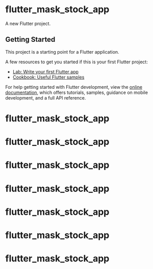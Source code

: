 # flutter_mask_stock_app

A new Flutter project.

## Getting Started

This project is a starting point for a Flutter application.

A few resources to get you started if this is your first Flutter project:

- [Lab: Write your first Flutter app](https://docs.flutter.dev/get-started/codelab)
- [Cookbook: Useful Flutter samples](https://docs.flutter.dev/cookbook)

For help getting started with Flutter development, view the
[online documentation](https://docs.flutter.dev/), which offers tutorials,
samples, guidance on mobile development, and a full API reference.
# flutter_mask_stock_app
# flutter_mask_stock_app
# flutter_mask_stock_app
# flutter_mask_stock_app
# flutter_mask_stock_app
# flutter_mask_stock_app
# flutter_mask_stock_app
